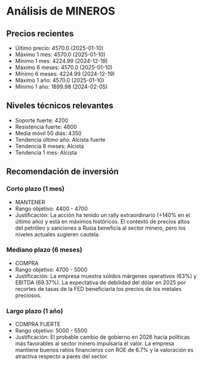 # Análisis de MINEROS

## Precios recientes
- Último precio: 4570.0 (2025-01-10)
- Máximo 1 mes: 4570.0 (2025-01-10)
- Mínimo 1 mes: 4224.99 (2024-12-19)
- Máximo 6 meses: 4570.0 (2025-01-10)
- Mínimo 6 meses: 4224.99 (2024-12-19)
- Máximo 1 año: 4570.0 (2025-01-10)
- Mínimo 1 año: 1899.98 (2024-02-05)

## Niveles técnicos relevantes
- Soporte fuerte: 4200
- Resistencia fuerte: 4600
- Media móvil 50 días: 4350
- Tendencia último año: Alcista fuerte
- Tendencia 6 meses: Alcista
- Tendencia 1 mes: Alcista

## Recomendación de inversión

### Corto plazo (1 mes)
- MANTENER
- Rango objetivo: 4400 - 4700
- Justificación: La acción ha tenido un rally extraordinario (+140% en el último año) y está en máximos históricos. El contexto de precios altos del petróleo y sanciones a Rusia beneficia al sector minero, pero los niveles actuales sugieren cautela.

### Mediano plazo (6 meses)
- COMPRA
- Rango objetivo: 4700 - 5000
- Justificación: La empresa muestra sólidos márgenes operativos (63%) y EBITDA (69.37%). La expectativa de debilidad del dólar en 2025 por recortes de tasas de la FED beneficiaría los precios de los metales preciosos.

### Largo plazo (1 año)
- COMPRA FUERTE
- Rango objetivo: 5000 - 5500
- Justificación: El probable cambio de gobierno en 2026 hacia políticas más favorables al sector minero impulsaría el valor. La empresa mantiene buenos ratios financieros con ROE de 6.7% y la valoración es atractiva respecto a pares del sector.
